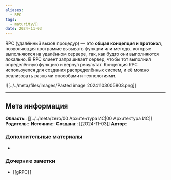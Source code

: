 ```yaml
---
aliases:
  - RPC
tags:
  - maturity/🌱
date: 2024-11-03
---
```

RPC (удалённый вызов процедур) — это **общая концепция и протокол**, позволяющая программе вызывать функции или методы, которые выполняются на удалённом сервере, так, как будто они выполняются локально. В RPC клиент запрашивает сервер, чтобы тот выполнил определённую функцию и вернул результат. Концепция RPC используется для создания распределённых систем, и её можно реализовать разными способами и технологиями.

![[../../meta/files/images/Pasted image 20241103005803.png]]

***
## Мета информация
**Область**:: [[../../meta/zero/00 Архитектура ИС|00 Архитектура ИС]]
**Родитель**:: 
**Источник**:: 
**Создана**:: [[2024-11-03]]
**Автор**:: 
### Дополнительные материалы
- 

### Дочерние заметки
<!-- QueryToSerialize: LIST FROM [[]] WHERE contains(Родитель, this.file.link) or contains(parents, this.file.link) -->
<!-- SerializedQuery: LIST FROM [[]] WHERE contains(Родитель, this.file.link) or contains(parents, this.file.link) -->
- [[gRPC]]
<!-- SerializedQuery END -->

